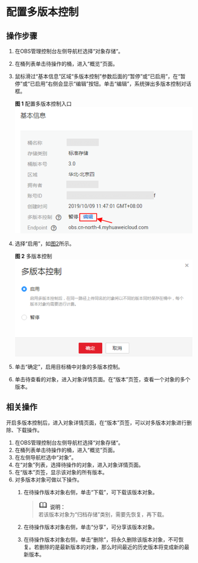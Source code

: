 # 配置多版本控制<a name="zh-cn_topic_0066036549"></a>

## 操作步骤<a name="section3308025"></a>

1.  在OBS管理控制台左侧导航栏选择“对象存储“。
2.  在桶列表单击待操作的桶，进入“概览”页面。
3.  鼠标滑过“基本信息”区域“多版本控制”参数后面的“暂停”或“已启用”，在“暂停”或“已启用”右侧会显示“编辑”按钮。单击“编辑”，系统弹出多版本控制对话框。

    **图 1**  配置多版本控制入口<a name="fig15220111383720"></a>  
    ![](figures/配置多版本控制入口.png "配置多版本控制入口")

4.  选择“启用”，如[图2](#fig17030850192918)所示。

    **图 2**  多版本控制<a name="fig17030850192918"></a>  
    ![](figures/多版本控制.png "多版本控制")

5.  单击“确定”，启用目标桶中对象的多版本控制。
6.  单击待查看的对象，进入对象详情页面。在“版本”页签，查看一个对象的多个版本。

## 相关操作<a name="section29772226"></a>

开启多版本控制后，进入对象详情页面，在“版本”页签，可以对多版本对象进行删除、下载操作。

1.  在OBS管理控制台左侧导航栏选择“对象存储“。
2.  在桶列表单击待操作的桶，进入“概览”页面。
3.  在左侧导航栏选中“对象”。
4.  在“对象”列表，选择待操作的对象，进入对象详情页面。
5.  在“版本”页签，显示该对象的所有版本。
6.  对多版本对象可做以下操作。
    1.  在待操作版本对象右侧，单击“下载”，可下载该版本对象。

        >![](public_sys-resources/icon-note.gif) **说明：**   
        >若该版本对象为“归档存储”类别，需要先恢复，再下载。  

    2.  在待操作版本对象右侧，单击“分享”，可分享该版本对象。
    3.  在待操作版本对象右侧，单击“删除”，将永久删除该版本对象，不可恢复。若删除的是最新版本的对象，那么时间最近的历史版本将变成新的最新版本。


